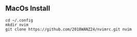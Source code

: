 ## MacOs Install

    cd ~/.config
    mkdir nvim
    git clone https://github.com/2018WANZ24/nvimrc.git nvim

